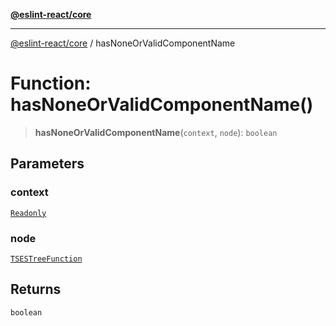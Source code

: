 [**@eslint-react/core**](../README.md)

***

[@eslint-react/core](../README.md) / hasNoneOrValidComponentName

# Function: hasNoneOrValidComponentName()

> **hasNoneOrValidComponentName**(`context`, `node`): `boolean`

## Parameters

### context

[`Readonly`](../-internal-/type-aliases/Readonly.md)

### node

[`TSESTreeFunction`](../-internal-/type-aliases/TSESTreeFunction.md)

## Returns

`boolean`
